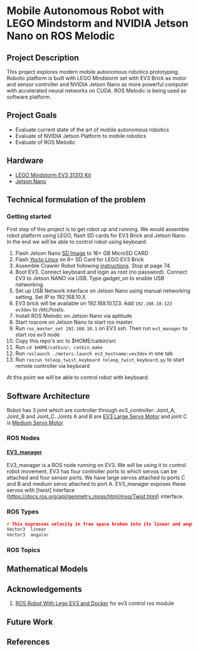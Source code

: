 # Mobile Autonomous Robot with LEGO Mindstorm and NVIDIA Jetson Nano on ROS Melodic

## Project Description

This project explores modern mobile autonomous robotics prototyping. Robotic platform is built with LEGO Mindstorm set with EV3 Brick as motor and sensor controller and NVIDIA Jetson Nano as more powerful computer with accelerated neural networks on CUDA. ROS Melodic is being used as software platform.

## Project Goals

* Evaluate current state of the art of mobile autonomous robotics
* Evaluate of NVIDIA Jetson Platform to mobile robotics
* Evaluate of ROS Melodic

## Hardware

* [LEGO Mindstorm EV3 31313 Kit](https://www.amazon.com/LEGO-MINDSTORMS-31313-Educational-Programming/dp/B00CWER3XY)
* [Jetson Nano](https://store.nvidia.com/store;jsessionid=EF8B35BF82FB37AA99EDC042B8E0AF31?Action=DisplayPage&Locale=en_US&SiteID=nvidia&id=QuickBuyCartPage)

## Technical formulation of the problem

### Getting started

First step of this project is to get robot up and running. We would assemble robot platform using LEGO, flash SD cards for EV3 Brick and Jetson Nano. In the end we will be able to control robot using keyboard.

1. Flash Jetson Nano [SD Image](https://developer.nvidia.com/jetson-nano-sd-card-image-r322) to 16+ GB MicroSD CARD
2. Flash [Yocto Linux](http://hacks4ros.github.io/h4r_ev3_ctrl/) on 8+ SD Card for LEGO EV3 Brick
3. Assemble Crawler Robot following [instructions](https://www.lego.com/en-gb/mindstorms/build-a-robot/gripp3r). Stop at page 74.
4. Boot EV3. Connect keyboard and login as root (no password). Connect EV3 to Jetson NANO via USB. Type gadget_on to enable USB networking.
5. Set up USB Network interface on Jetson Nano using manual networking setting. Set IP to 192.168.10.X
6. EV3 brick will be available on 192.168.10.123. Add ```192.168.10.123  ev3dev``` to /etc/hosts.
7. Install ROS Melodic on Jetson Nano via aptitude
8. Start roscore on Jetson Nano to start ros master.
9. Run ```ros_master_set 192.168.10.1``` on EV3 ssh. Then run ```ev3_manager``` to start ros ev3 node
10. Copy this repo's src to $HOME/catkin/src
11. Run ```cd $HOME/catkin/; catkin_make```
12. Run ```roslaunch ./motors.launch ev3_hostname:=ev3dev``` in one tab
13. Run ```rosrun teleop_twist_keyboard teleop_twist_keyboard.py``` to start remote controller via keyboard

At this point we will be able to control robot with keyboard. 

## Software Architecture

Robot has 3 joint which are controller through ev3_controller: Joint_A, Joint_B and Joint_C. Joints A and B are [EV3 Large Servo Motor](https://www.lego.com/en-us/product/ev3-large-servo-motor-45502) and joint C is [Medium Servo Motor](https://www.lego.com/en-us/product/ev3-medium-servo-motor-45503)

### ROS Nodes

#### [EV3_manager](https://github.com/Hacks4ROS/h4r_ev3_ctrl/tree/develop/h4r_ev3_manager)

EV3_manager is a ROS node running on EV3. We will be using it to control robot movement. EV3 has four controller ports to which servos can be attached and four sensor ports. We have large servos attached to ports C and B and medium servo attached to port A. EV3_manager exposes these servos with [twist] interface (https://docs.ros.org/api/geometry_msgs/html/msg/Twist.html) interface.

### ROS Types

```c
# This expresses velocity in free space broken into its linear and angular parts.
Vector3  linear
Vector3  angular
```
### ROS Topics

## Mathematical Models

## Acknowledgements

1. [ROS Robot With Lego EV3 and Docker](https://www.instructables.com/id/ROS-Robot-With-Lego-EV3-and-Docker/) for ev3 control ros module

## Future Work

## References
